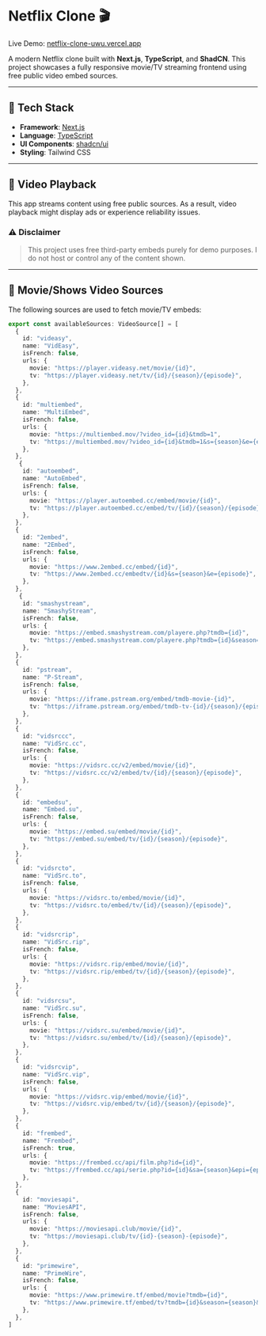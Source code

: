 # Netflix Clone 🎬

Live Demo: [netflix-clone-uwu.vercel.app](http://netflix-clone-uwu.vercel.app/)

A modern Netflix clone built with **Next.js**, **TypeScript**, and **ShadCN**. This project showcases a fully responsive movie/TV streaming frontend using free public video embed sources.

---

## 🔧 Tech Stack

- **Framework**: [Next.js](https://nextjs.org/)
- **Language**: [TypeScript](https://www.typescriptlang.org/)
- **UI Components**: [shadcn/ui](https://ui.shadcn.dev/)
- **Styling**: Tailwind CSS

---

## 🎥 Video Playback

This app streams content using free public sources. As a result, video playback might display ads or experience reliability issues.

### ⚠️ Disclaimer

> This project uses free third-party embeds purely for demo purposes. I do not host or control any of the content shown.

---

## 🧩 Movie/Shows Video Sources

The following sources are used to fetch movie/TV embeds:

```ts
export const availableSources: VideoSource[] = [
  {
    id: "videasy",
    name: "VidEasy",
    isFrench: false,
    urls: {
      movie: "https://player.videasy.net/movie/{id}",
      tv: "https://player.videasy.net/tv/{id}/{season}/{episode}",
    },
  },
  {
    id: "multiembed",
    name: "MultiEmbed",
    isFrench: false,
    urls: {
      movie: "https://multiembed.mov/?video_id={id}&tmdb=1",
      tv: "https://multiembed.mov/?video_id={id}&tmdb=1&s={season}&e={episode}",
    },
  },
   {
    id: "autoembed",
    name: "AutoEmbed",
    isFrench: false,
    urls: {
      movie: "https://player.autoembed.cc/embed/movie/{id}",
      tv: "https://player.autoembed.cc/embed/tv/{id}/{season}/{episode}",
    },
  },
  {
    id: "2embed",
    name: "2Embed",
    isFrench: false,
    urls: {
      movie: "https://www.2embed.cc/embed/{id}",
      tv: "https://www.2embed.cc/embedtv/{id}&s={season}&e={episode}",
    },
  },
   {
    id: "smashystream",
    name: "SmashyStream",
    isFrench: false,
    urls: {
      movie: "https://embed.smashystream.com/playere.php?tmdb={id}",
      tv: "https://embed.smashystream.com/playere.php?tmdb={id}&season={season}&episode={episode}",
    },
  },
  {
    id: "pstream",
    name: "P-Stream",
    isFrench: false,
    urls: {
      movie: "https://iframe.pstream.org/embed/tmdb-movie-{id}",
      tv: "https://iframe.pstream.org/embed/tmdb-tv-{id}/{season}/{episode}",
    },
  },
  {
    id: "vidsrccc",
    name: "VidSrc.cc",
    isFrench: false,
    urls: {
      movie: "https://vidsrc.cc/v2/embed/movie/{id}",
      tv: "https://vidsrc.cc/v2/embed/tv/{id}/{season}/{episode}",
    },
  },
  {
    id: "embedsu",
    name: "Embed.su",
    isFrench: false,
    urls: {
      movie: "https://embed.su/embed/movie/{id}",
      tv: "https://embed.su/embed/tv/{id}/{season}/{episode}",
    },
  },
  {
    id: "vidsrcto",
    name: "VidSrc.to",
    isFrench: false,
    urls: {
      movie: "https://vidsrc.to/embed/movie/{id}",
      tv: "https://vidsrc.to/embed/tv/{id}/{season}/{episode}",
    },
  },
  {
    id: "vidsrcrip",
    name: "VidSrc.rip",
    isFrench: false,
    urls: {
      movie: "https://vidsrc.rip/embed/movie/{id}",
      tv: "https://vidsrc.rip/embed/tv/{id}/{season}/{episode}",
    },
  },
  {
    id: "vidsrcsu",
    name: "VidSrc.su",
    isFrench: false,
    urls: {
      movie: "https://vidsrc.su/embed/movie/{id}",
      tv: "https://vidsrc.su/embed/tv/{id}/{season}/{episode}",
    },
  },
  {
    id: "vidsrcvip",
    name: "VidSrc.vip",
    isFrench: false,
    urls: {
      movie: "https://vidsrc.vip/embed/movie/{id}",
      tv: "https://vidsrc.vip/embed/tv/{id}/{season}/{episode}",
    },
  },
  {
    id: "frembed",
    name: "Frembed",
    isFrench: true,
    urls: {
      movie: "https://frembed.cc/api/film.php?id={id}",
      tv: "https://frembed.cc/api/serie.php?id={id}&sa={season}&epi={episode}",
    },
  },
  {
    id: "moviesapi",
    name: "MoviesAPI",
    isFrench: false,
    urls: {
      movie: "https://moviesapi.club/movie/{id}",
      tv: "https://moviesapi.club/tv/{id}-{season}-{episode}",
    },
  },
  {
    id: "primewire",
    name: "PrimeWire",
    isFrench: false,
    urls: {
      movie: "https://www.primewire.tf/embed/movie?tmdb={id}",
      tv: "https://www.primewire.tf/embed/tv?tmdb={id}&season={season}&episode={episode}",
    },
  },
]
